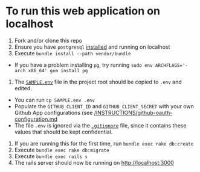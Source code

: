 # To run this web application on localhost

1. Fork and/or clone this repo
1. Ensure you have `postgresql` [installed](https://wiki.postgresql.org/wiki/Detailed_installation_guides) and running on localhost
1. Execute `bundle install --path vendor/bundle`
  * If you have a problem installing `pg`, try running `sudo env ARCHFLAGS='-arch x86_64' gem install pg`
1. The [`SAMPLE.env`](SAMPLE.env) file in the project root should be copied to `.env` and edited. 
  * You can run `cp SAMPLE.env .env`
  * Populate the `GITHUB_CLIENT_ID` and `GITHUB_CLIENT_SECRET` with your own Github App configurations (see [/INSTRUCTIONS/github-oauth-configuration.md](/INSTRUCTIONS/github-oauth-configuration.md)
  * The file `.env` is ignored via the [`.gitignore`](.gitignore) file, since it contains these values that should be kept confidential.
1. If you are running this for the first time, run `bundle exec rake db:create`
1. Execute `bundle exec rake db:migrate`
1. Execute `bundle exec rails s`
1. The rails server should now be running on [http://localhost:3000](http://localhost:3000)
